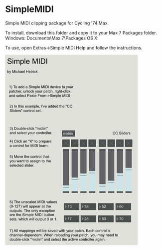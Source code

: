 # SimpleMIDI
Simple MIDI clipping package for Cycling '74 Max.

To install, download this folder and copy it to your Max 7 Packages folder.
Windows: Documents\Max 7\Packages
OS X:

To use, open Extras->Simple MIDI Help and follow the instructions.

![Simple MIDI Example](./SimpleMIDI.png)
